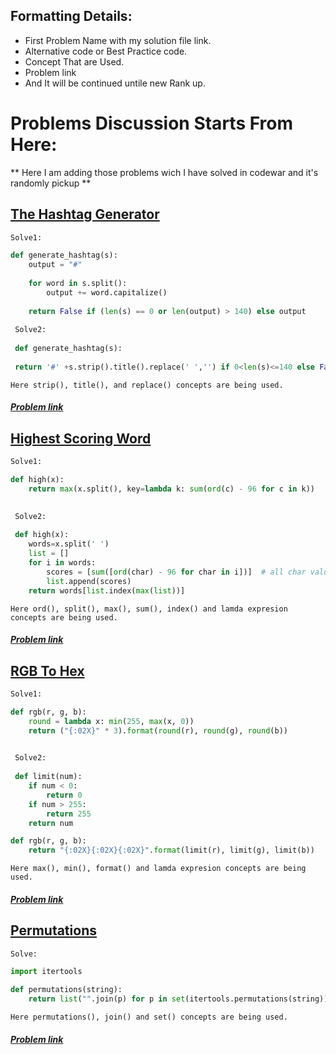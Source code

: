 ## Formatting Details:

- First Problem Name with my solution file link.
- Alternative code or Best Practice code.
- Concept That are Used.
- Problem link
- And It will be continued untile new Rank up.

# Problems Discussion Starts From Here:
** Here I am adding those problems wich I have solved in codewar and it's randomly pickup **


## [The Hashtag Generator](https://github.com/samiulislamponik/codewar/blob/master/6kyu/Hashtag_generator.py 'Problem-1')

```python
Solve1:

def generate_hashtag(s):
    output = "#"
    
    for word in s.split():
        output += word.capitalize()
    
    return False if (len(s) == 0 or len(output) > 140) else output
  
 Solve2:
 
 def generate_hashtag(s): 
 
 return '#' +s.strip().title().replace(' ','') if 0<len(s)<=140 else False


```

` Here strip(), title(), and replace() concepts are being used. `


##### [Problem link](https://www.codewars.com/kata/52449b062fb80683ec000024/python 'Codewar Problem')



## [Highest Scoring Word](https://github.com/samiulislamponik/codewar/blob/master/6kyu/Highest_scoring_word.py 'Problem-2')

```python
Solve1:

def high(x):
    return max(x.split(), key=lambda k: sum(ord(c) - 96 for c in k))

  
 Solve2:
 
 def high(x):
    words=x.split(' ')
    list = []
    for i in words:
        scores = [sum([ord(char) - 96 for char in i])]  # all char value in ascci start from 97. like a=97, b=98 etc.
        list.append(scores)
    return words[list.index(max(list))]

```

` Here ord(), split(), max(), sum(), index() and lamda expresion concepts are being used. `


##### [Problem link](https://www.codewars.com/kata/57eb8fcdf670e99d9b000272/train/python 'Codewar Problem')




## [RGB To Hex](https://github.com/samiulislamponik/codewar/blob/master/6kyu/RGB_To_Hex.py 'Problem-3')

```python
Solve1:

def rgb(r, g, b):
    round = lambda x: min(255, max(x, 0))
    return ("{:02X}" * 3).format(round(r), round(g), round(b))

  
 Solve2:
 
 def limit(num):
    if num < 0:
        return 0
    if num > 255:
        return 255
    return num

def rgb(r, g, b):
    return "{:02X}{:02X}{:02X}".format(limit(r), limit(g), limit(b))

```

` Here max(), min(), format() and lamda expresion concepts are being used. `


##### [Problem link](https://www.codewars.com/kata/513e08acc600c94f01000001/python 'Codewar Problem')





## [Permutations](https://github.com/samiulislamponik/codewar/blob/master/6kyu/Permutations.py  'Problem-4')

```python
Solve:

import itertools

def permutations(string):
    return list("".join(p) for p in set(itertools.permutations(string)))


```

` Here permutations(), join() and set() concepts are being used. `


##### [Problem link](https://www.codewars.com/kata/5254ca2719453dcc0b00027d/python 'Codewar Problem')






